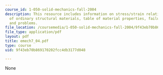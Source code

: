 ```yaml
---
course_id: 1-050-solid-mechanics-fall-2004
description: This resource includes information on stress/strain relations, properties
  of ordinary structural materials, table of material properties, failure phenomena,
  and problems.
file_location: /coursemedia/1-050-solid-mechanics-fall-2004/9f43eb70b869170202fcc4db3177d048_emech7_04.pdf
file_type: application/pdf
layout: pdf
title: emech7_04.pdf
type: course
uid: 9f43eb70b869170202fcc4db3177d048

---
```

None